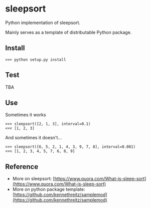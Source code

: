 # sleepsort

Python implementation of sleepsort.

Mainly serves as a template of distributable Python package.

## Install

	>>> python setup.py install

## Test

TBA
	
## Use

Sometimes it works

	>>> sleepsort([2, 1, 3], interval=0.1)
	<<< [1, 2, 3]
	
And sometimes it doesn't...

	>>> sleepsort([6, 5, 2, 1, 4, 3, 9, 7, 8], interval=0.001)
	<<< [1, 2, 3, 4, 5, 7, 6, 8, 9]
	
## Reference

- More on sleepsort: [https://www.quora.com/What-is-sleep-sort](https://www.quora.com/What-is-sleep-sort)
- More on python package template: [https://github.com/kennethreitz/samplemod](https://github.com/kennethreitz/samplemod)